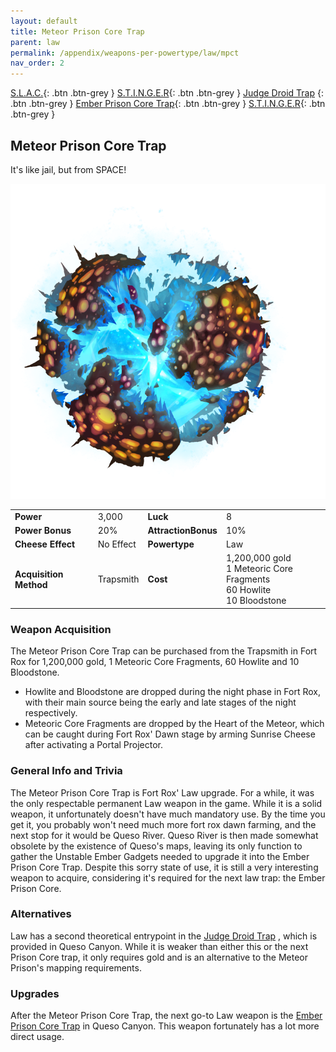 ```yaml
---
layout: default
title: Meteor Prison Core Trap
parent: law
permalink: /appendix/weapons-per-powertype/law/mpct
nav_order: 2
---
```

<span class="fs-1">[S.L.A.C.](/appendix/weapons-per-powertype/law/slac){: .btn .btn-grey } </span><span class="fs-1"> [S.T.I.N.G.E.R](/appendix/weapons-per-powertype/shadow/stinger){: .btn .btn-grey } </span><span class="fs-1"> [Judge Droid Trap](/appendix/weapons-per-powertype/law/jdt) {: .btn .btn-grey } </span><span class="fs-1"> [Ember Prison Core Trap](/appendix/weapons-per-powertype/shadow/epct){: .btn .btn-grey } </span><span class="fs-1"> [S.T.I.N.G.E.R](/appendix/weapons-per-powertype/shadow/stinger){: .btn .btn-grey } </span>

## Meteor Prison Core Trap
It's like jail, but from SPACE!

<img src="/assets/images/mpct.png" alt="space jail" width="600">

|||||
|---|---|---|---|
| __Power__ 	| 3,000 	| __Luck__ 	| 8 	|
| __Power Bonus__ 	| 20% 	|__AttractionBonus__ 	| 10% 	|
| __Cheese Effect__ 	| No Effect 	| __Powertype__ 	| Law 	|
| __Acquisition Method__ 	| Trapsmith 	| __Cost__ 	| 1,200,000 gold <br> 1 Meteoric Core Fragments <br> 60 Howlite <br> 10 Bloodstone 	|

### Weapon Acquisition
The Meteor Prison Core Trap can be purchased from the Trapsmith in Fort Rox for 1,200,000 gold, 1 Meteoric Core Fragments, 60 Howlite and 10 Bloodstone.
- Howlite and Bloodstone are dropped during the night phase in Fort Rox, with their main source being the early and late stages of the night respectively.
- Meteoric Core Fragments are dropped by the Heart of the Meteor, which can be caught during Fort Rox' Dawn stage by arming Sunrise Cheese after activating a Portal Projector.
 
### General Info and Trivia
The Meteor Prison Core Trap is Fort Rox' Law upgrade. For a while, it was the only respectable permanent Law weapon in the game. While it is a solid weapon, it unfortunately doesn't have much mandatory use. By the time you get it, you probably won't need much more fort rox dawn farming, and the next stop for it would be Queso River. Queso River is then made somewhat obsolete by the existence of Queso's maps, leaving its only function to gather the Unstable Ember Gadgets needed to upgrade it into the Ember Prison Core Trap. Despite this sorry state of use, it is still a very interesting weapon to acquire, considering it's required for the next law trap: the Ember Prison Core.

### Alternatives
Law has a second theoretical entrypoint in the [Judge Droid Trap](/appendix/weapons-per-powertype/law/jdt) , which is provided in Queso Canyon. While it is weaker than either this or the next Prison Core trap, it only requires gold and is an alternative to the Meteor Prison's mapping requirements.

### Upgrades
After the Meteor Prison Core Trap, the next go-to Law weapon is the [Ember Prison Core Trap](/appendix/weapons-per-powertype/law/epct) in Queso Canyon. This weapon fortunately has a lot more direct usage.